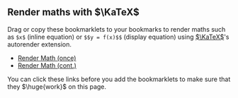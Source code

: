 ## Render maths with $\KaTeX$

Drag or copy these bookmarklets to your bookmarks to render maths such as `$x$`
(inline equation) or `$$y = f(x)$$` (display equation) using [$\KaTeX$](https://katex.org)'s autorender
extension.

- <a href="javascript:(function(){window.renderMath=function(){renderMathInElement(document.body,{delimiters:[{left:'$$',right:'$$',display:true},{left:'$',right:'$',display:false}],throwOnError:false});};if(!window.katex){css=document.createElement('link');css.rel='stylesheet';css.href='https://cdn.jsdelivr.net/npm/katex@0.10.0-rc.1/dist/katex.min.css';css.crossorigin='anonymous';script=document.createElement('script');script.src='https://cdn.jsdelivr.net/npm/katex@0.10.0-rc.1/dist/katex.min.js';script.async=false;script.crossorigin='anonymous';copyTex=document.createElement('script');copyTex.src='https://cdn.jsdelivr.net/npm/katex@0.10.0-rc.1/dist/contrib/copy-tex.min.js';copyTex.async=false;copyTex.crossorigin='anonymous';autoRender=document.createElement('script');autoRender.src='https://cdn.jsdelivr.net/npm/katex@0.10.0-rc.1/dist/contrib/auto-render.min.js';autoRender.async=false;autoRender.onload=window.renderMath;autoRender.crossorigin='anonymous';document.head.appendChild(css);document.head.appendChild(script);document.head.appendChild(copyTex);document.head.appendChild(autoRender);}else{renderMath();}})();">Render Math (once)</a>
- <a href="javascript:(function(){window.renderMath=function(){window.setTimeout(window.renderMath,1000);renderMathInElement(document.body,{delimiters:[{left:'$$',right:'$$',display:true},{left:'$',right:'$',display:false}],throwOnError:false});};if(!window.katex){css=document.createElement('link');css.rel='stylesheet';css.href='https://cdn.jsdelivr.net/npm/katex@0.10.0-rc.1/dist/katex.min.css';css.crossorigin='anonymous';script=document.createElement('script');script.src='https://cdn.jsdelivr.net/npm/katex@0.10.0-rc.1/dist/katex.min.js';script.async=false;script.crossorigin='anonymous';copyTex=document.createElement('script');copyTex.src='https://cdn.jsdelivr.net/npm/katex@0.10.0-rc.1/dist/contrib/copy-tex.min.js';copyTex.async=false;copyTex.crossorigin='anonymous';autoRender=document.createElement('script');autoRender.src='https://cdn.jsdelivr.net/npm/katex@0.10.0-rc.1/dist/contrib/auto-render.min.js';autoRender.async=false;autoRender.onload=window.renderMath;autoRender.crossorigin='anonymous';document.head.appendChild(css);document.head.appendChild(script);document.head.appendChild(copyTex);document.head.appendChild(autoRender);}else{renderMath();}})();">Render Math (cont.)</a>

You can click these links before you add the bookmarklets to make sure that
  they $\huge{work}$ on this page.
